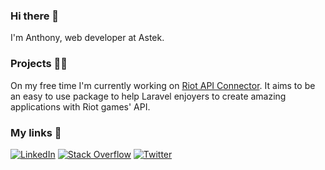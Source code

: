 ### Hi there 👋

I'm Anthony, web developer at Astek.

### Projects 👨‍💻

On my free time I'm currently working on [Riot API Connector](https://github.com/anthonyrave/riot-api-connector). It aims to be an easy to use package to help Laravel enjoyers to create amazing applications with Riot games' API.

### My links 🔗

[![LinkedIn](https://img.shields.io/static/v1?label=%20&logo=linkedin&message=LinkedIn&color=0A66C2&style=for-the-badge)](https://www.linkedin.com/in/anthony-rave-5b4231144/)
[![Stack Overflow](https://img.shields.io/static/v1?label=%20&logo=stackoverflow&message=Stack%20Overflow&color=F8F9F9&style=for-the-badge)](https://stackoverflow.com/users/13439129/anthony-rave)
[![Twitter](https://img.shields.io/static/v1?label=%20&logo=twitter&logoColor=white&message=Twitter&color=1DA1F2&style=for-the-badge)](https://twitter.com/anthony_rave)

<!--

Here are some ideas to get you started:

- 🔭 I’m currently working on ...
- 🌱 I’m currently learning ...
- 👯 I’m looking to collaborate on ...
- 🤔 I’m looking for help with ...
- 💬 Ask me about ...
- 📫 How to reach me: ...
- 😄 Pronouns: ...
- ⚡ Fun fact: ...
-->
